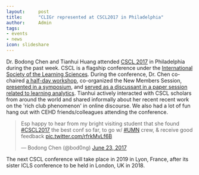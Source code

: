 ```yaml
---
layout:     post
title:      "CLIGr represented at CSCL2017 in Philadelphia"
author:     Admin
tags:
- events
- news
icon: slideshare
---
```


Dr. Bodong Chen and Tianhui Huang attended [CSCL 2017](https://cscl17.wordpress.com/) in Philadelphia during the past week. CSCL is a flagship conference under the [International Society of the Learning Sciences](https://www.isls.org/). During the conference, Dr. Chen co-chaired [a half-day workshop](https://cpeas-cscl.github.io/), co-organized the New Members Session, [presented in a symposium](https://bookdown.org/chen/dna-cscl2017/cscl17.html), and [served as a discussant in a paper session related to learning analytics](https://www.slideshare.net/dirkchen/cscl17-discussant-learning-analytics-and-intelligent-support). Tianhui actively interacted with CSCL scholars from around the world and shared informally about her recent recent work on the 'rich club phenomenon' in online discourse. We also had a lot of fun hang out with CEHD friends/colleagues attending the conference.

<blockquote class="twitter-tweet" data-lang="en"><p lang="en" dir="ltr">Esp happy to hear from my bright visiting student that she found <a href="https://twitter.com/hashtag/CSCL2017?src=hash">#CSCL2017</a> the best conf so far, to go w/ <a href="https://twitter.com/hashtag/UMN?src=hash">#UMN</a> crew, &amp; receive good feedback <a href="https://t.co/rfrkMvLf6B">pic.twitter.com/rfrkMvLf6B</a></p>&mdash; Bodong Chen (@bod0ng) <a href="https://twitter.com/bod0ng/status/878292435880747008">June 23, 2017</a></blockquote>
<script async src="//platform.twitter.com/widgets.js" charset="utf-8"></script>

The next CSCL conference will take place in 2019 in Lyon, France, after its sister ICLS conference to be held in London, UK in 2018.
